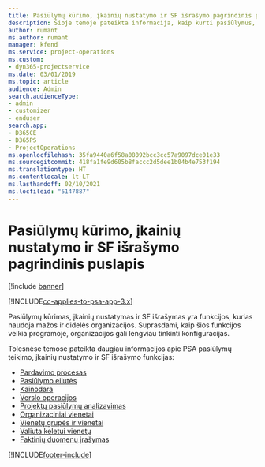 ```yaml
---
title: Pasiūlymų kūrimo, įkainių nustatymo ir SF išrašymo pagrindinis puslapis
description: Šioje temoje pateikta informacija, kaip kurti pasiūlymus, nustatyti įkainius ir išrašyti SF.
author: rumant
ms.author: rumant
manager: kfend
ms.service: project-operations
ms.custom:
- dyn365-projectservice
ms.date: 03/01/2019
ms.topic: article
audience: Admin
search.audienceType:
- admin
- customizer
- enduser
search.app:
- D365CE
- D365PS
- ProjectOperations
ms.openlocfilehash: 35fa9440a6f58a08092bcc3cc57a9097dce01e33
ms.sourcegitcommit: 418fa1fe9d605b8faccc2d5dee1b04b4e753f194
ms.translationtype: HT
ms.contentlocale: lt-LT
ms.lasthandoff: 02/10/2021
ms.locfileid: "5147887"
---
```

# <a name="quoting-pricing-and-billing-home-page"></a>Pasiūlymų kūrimo, įkainių nustatymo ir SF išrašymo pagrindinis puslapis

[!include [banner](../includes/psa-now-project-operations.md)]

[!INCLUDE[cc-applies-to-psa-app-3.x](../includes/cc-applies-to-psa-app-3x.md)]

Pasiūlymų kūrimas, įkainių nustatymas ir SF išrašymas yra funkcijos, kurias naudoja mažos ir didelės organizacijos. Suprasdami, kaip šios funkcijos veikia programoje, organizacijos gali lengviau tinkinti konfigūracijas.

Tolesnėse temose pateikta daugiau informacijos apie PSA pasiūlymų teikimo, įkainių nustatymo ir SF išrašymo funkcijas:

- [Pardavimo procesas](basic-sales-process.md)
- [Pasiūlymo eilutės](basic-quote-lines.md)
- [Kainodara](basic-pricing.md)
- [Verslo operacijos](basic-business-transactions.md)
- [Projektų pasiūlymų analizavimas](basic-analyzing-quotes.md)
- [Organizaciniai vienetai](advanced-organizational.md)
- [Vienetų grupės ir vienetai](advanced-units.md)
- [Valiuta keletui vienetų](advanced-currency.md)
- [Faktinių duomenų įrašymas](advanced-actuals.md)


[!INCLUDE[footer-include](../includes/footer-banner.md)]